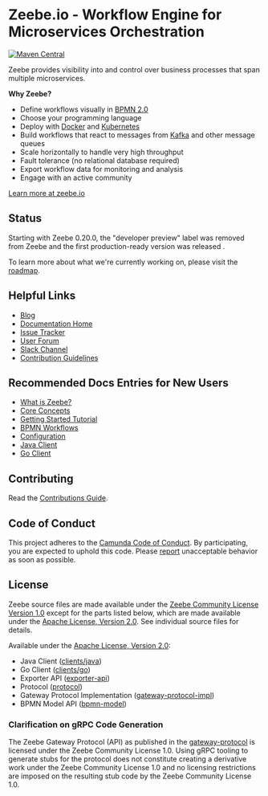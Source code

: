 # Zeebe.io - Workflow Engine for Microservices Orchestration


[![Maven Central](https://maven-badges.herokuapp.com/maven-central/io.zeebe/zeebe-distribution/badge.svg)](https://maven-badges.herokuapp.com/maven-central/io.zeebe/zeebe-distribution)

Zeebe provides visibility into and control over business processes that span multiple microservices.

**Why Zeebe?**

* Define workflows visually in [BPMN 2.0](https://www.omg.org/spec/BPMN/2.0.2/)
* Choose your programming language
* Deploy with [Docker](https://www.docker.com/) and [Kubernetes](https://kubernetes.io/)
* Build workflows that react to messages from [Kafka](https://kafka.apache.org/) and other message queues
* Scale horizontally to handle very high throughput
* Fault tolerance (no relational database required)
* Export workflow data for monitoring and analysis
* Engage with an active community

[Learn more at zeebe.io](https://zeebe.io)

## Status

Starting with Zeebe 0.20.0, the "developer preview" label was removed from Zeebe and the first production-ready version was released  .

To learn more about what we're currently working on, please visit the [roadmap](https://zeebe.io/roadmap).

## Helpful Links

* [Blog](https://zeebe.io/blog)
* [Documentation Home](https://docs.zeebe.io)
* [Issue Tracker](https://github.com/zeebe-io/zeebe/issues)
* [User Forum](https://forum.zeebe.io)
* [Slack Channel](https://zeebe-slack-invite.herokuapp.com/)
* [Contribution Guidelines](/CONTRIBUTING.md)

## Recommended Docs Entries for New Users

* [What is Zeebe?](https://docs.zeebe.io/introduction/what-is-zeebe.html)
* [Core Concepts](https://docs.zeebe.io/basics/index.html)
* [Getting Started Tutorial](https://docs.zeebe.io/getting-started/index.html)
* [BPMN Workflows](https://docs.zeebe.io/bpmn-workflows/index.html)
* [Configuration](https://docs.zeebe.io/operations/configuration.html)
* [Java Client](https://docs.zeebe.io/clients/java-client/index.html)
* [Go Client](https://docs.zeebe.io/clients/go-client/index.html)


## Contributing

Read the [Contributions Guide](/CONTRIBUTING.md).

## Code of Conduct

This project adheres to the [Camunda Code of Conduct](https://camunda.com/events/code-conduct/).
By participating, you are expected to uphold this code. Please [report](https://camunda.com/events/code-conduct/reporting-violations/)
unacceptable behavior as soon as possible.

## License

Zeebe source files are made available under the [Zeebe Community License
Version 1.0](/licenses/ZEEBE-COMMUNITY-LICENSE-1.0.txt) except for the parts listed
below, which are made available under the [Apache License, Version
2.0](/licenses/APACHE-2.0.txt).  See individual source files for details.

Available under the [Apache License, Version 2.0](/licenses/APACHE-2.0.txt):
- Java Client ([clients/java](/clients/java))
- Go Client ([clients/go](/clients/go))
- Exporter API ([exporter-api](/exporter-api))
- Protocol ([protocol](/protocol))
- Gateway Protocol Implementation ([gateway-protocol-impl](/gateway-protocol-impl))
- BPMN Model API ([bpmn-model](/bpmn-model))

### Clarification on gRPC Code Generation

The Zeebe Gateway Protocol (API) as published in the
[gateway-protocol](/gateway-protocol/src/main/proto/gateway.proto) is licensed
under the Zeebe Community License 1.0. Using gRPC tooling to generate stubs for
the protocol does not constitute creating a derivative work under the Zeebe
Community License 1.0 and no licensing restrictions are imposed on the
resulting stub code by the Zeebe Community License 1.0.
